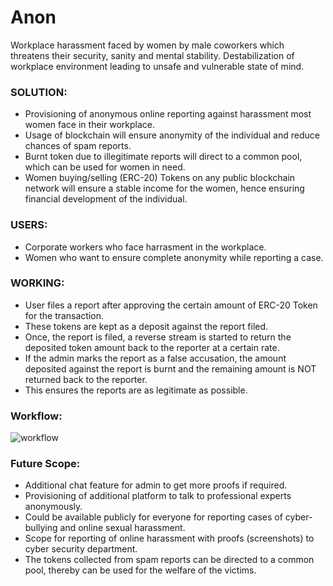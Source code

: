 # Anon

Workplace harassment faced by women by male coworkers which threatens their security, sanity and mental stability.
Destabilization of workplace environment leading to unsafe and vulnerable state of mind.

### SOLUTION:
- Provisioning of anonymous online reporting against harassment most women face in their workplace.
- Usage of blockchain will ensure anonymity of the individual and reduce chances of spam reports.
- Burnt token due to illegitimate reports will direct to a common pool, which can be used for women in need.
- Women buying/selling (ERC-20) Tokens on any public blockchain network will ensure a stable income for the women, hence ensuring financial development of the individual.

### USERS:
- Corporate workers who face harrasment in the workplace.
- Women who want to ensure complete anonymity while reporting a case.

### WORKING:
- User files a report after approving the certain amount of ERC-20 Token for the transaction.
- These tokens are kept as a deposit against the report filed.
- Once, the report is filed, a reverse stream is started to return the deposited token amount back to the reporter at a certain rate.
- If the admin marks the report as a false accusation, the amount deposited against the report is burnt and the remaining amount is NOT returned back to the reporter.
- This ensures the reports are as legitimate as possible.

### Workflow:
![workflow](https://user-images.githubusercontent.com/31778302/100244282-c0054680-2f5c-11eb-869c-0aa89822cb54.png)

### Future Scope:
- Additional chat feature for admin to get more proofs if required.
- Provisioning of additional platform to talk to professional experts anonymously.
- Could be available publicly for everyone for reporting cases of cyber-bullying and online sexual harassment. 
- Scope for reporting of online harassment with proofs (screenshots) to cyber security department.
- The tokens collected from spam reports can be directed to a common pool, thereby can be used for the welfare of the victims.
